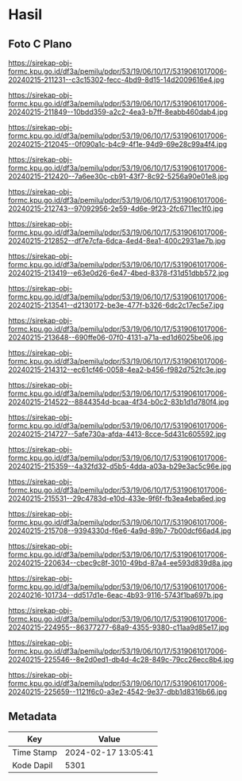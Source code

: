 # Hasil

## Foto C Plano

https://sirekap-obj-formc.kpu.go.id/df3a/pemilu/pdpr/53/19/06/10/17/5319061017006-20240215-211231--c3c15302-fecc-4bd9-8d15-14d2009616e4.jpg

https://sirekap-obj-formc.kpu.go.id/df3a/pemilu/pdpr/53/19/06/10/17/5319061017006-20240215-211849--10bdd359-a2c2-4ea3-b7ff-8eabb460dab4.jpg

https://sirekap-obj-formc.kpu.go.id/df3a/pemilu/pdpr/53/19/06/10/17/5319061017006-20240215-212045--0f090a1c-b4c9-4f1e-94d9-69e28c99a4f4.jpg

https://sirekap-obj-formc.kpu.go.id/df3a/pemilu/pdpr/53/19/06/10/17/5319061017006-20240215-212420--7a6ee30c-cb91-43f7-8c92-5256a90e01e8.jpg

https://sirekap-obj-formc.kpu.go.id/df3a/pemilu/pdpr/53/19/06/10/17/5319061017006-20240215-212743--97092956-2e59-4d6e-9f23-2fc6711ec1f0.jpg

https://sirekap-obj-formc.kpu.go.id/df3a/pemilu/pdpr/53/19/06/10/17/5319061017006-20240215-212852--df7e7cfa-6dca-4ed4-8ea1-400c2931ae7b.jpg

https://sirekap-obj-formc.kpu.go.id/df3a/pemilu/pdpr/53/19/06/10/17/5319061017006-20240215-213419--e63e0d26-6e47-4bed-8378-f31d51dbb572.jpg

https://sirekap-obj-formc.kpu.go.id/df3a/pemilu/pdpr/53/19/06/10/17/5319061017006-20240215-213541--d2130172-be3e-477f-b326-6dc2c17ec5e7.jpg

https://sirekap-obj-formc.kpu.go.id/df3a/pemilu/pdpr/53/19/06/10/17/5319061017006-20240215-213648--690ffe06-07f0-4131-a71a-ed1d6025be06.jpg

https://sirekap-obj-formc.kpu.go.id/df3a/pemilu/pdpr/53/19/06/10/17/5319061017006-20240215-214312--ec61cf46-0058-4ea2-b456-f982d752fc3e.jpg

https://sirekap-obj-formc.kpu.go.id/df3a/pemilu/pdpr/53/19/06/10/17/5319061017006-20240215-214522--8844354d-bcaa-4f34-b0c2-83b1d1d780f4.jpg

https://sirekap-obj-formc.kpu.go.id/df3a/pemilu/pdpr/53/19/06/10/17/5319061017006-20240215-214727--5afe730a-afda-4413-8cce-5d431c605592.jpg

https://sirekap-obj-formc.kpu.go.id/df3a/pemilu/pdpr/53/19/06/10/17/5319061017006-20240215-215359--4a32fd32-d5b5-4dda-a03a-b29e3ac5c96e.jpg

https://sirekap-obj-formc.kpu.go.id/df3a/pemilu/pdpr/53/19/06/10/17/5319061017006-20240215-215531--29c4783d-e10d-433e-9f6f-fb3ea4eba6ed.jpg

https://sirekap-obj-formc.kpu.go.id/df3a/pemilu/pdpr/53/19/06/10/17/5319061017006-20240215-215708--9394330d-f6e6-4a9d-89b7-7b00dcf66ad4.jpg

https://sirekap-obj-formc.kpu.go.id/df3a/pemilu/pdpr/53/19/06/10/17/5319061017006-20240215-220634--cbec9c8f-3010-49bd-87a4-ee593d839d8a.jpg

https://sirekap-obj-formc.kpu.go.id/df3a/pemilu/pdpr/53/19/06/10/17/5319061017006-20240216-101734--dd517d1e-6eac-4b93-9116-5743f1ba697b.jpg

https://sirekap-obj-formc.kpu.go.id/df3a/pemilu/pdpr/53/19/06/10/17/5319061017006-20240215-224955--86377277-68a9-4355-9380-c11aa9d85e17.jpg

https://sirekap-obj-formc.kpu.go.id/df3a/pemilu/pdpr/53/19/06/10/17/5319061017006-20240215-225546--8e2d0ed1-db4d-4c28-849c-79cc26ecc8b4.jpg

https://sirekap-obj-formc.kpu.go.id/df3a/pemilu/pdpr/53/19/06/10/17/5319061017006-20240215-225659--1121f6c0-a3e2-4542-9e37-dbb1d8316b66.jpg


## Metadata

| Key        | Value               |
| ---------- | ------------------- |
| Time Stamp | 2024-02-17 13:05:41 |
| Kode Dapil | 5301                |



